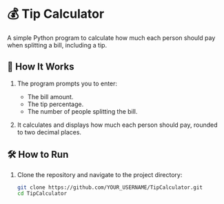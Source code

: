 # 💰 Tip Calculator

A simple Python program to calculate how much each person should pay when splitting a bill, including a tip.

## 🚀 How It Works

1. The program prompts you to enter:
   - The bill amount.
   - The tip percentage.
   - The number of people splitting the bill.
   
2. It calculates and displays how much each person should pay, rounded to two decimal places.

## 🛠 How to Run

1. Clone the repository and navigate to the project directory:
   ```bash
   git clone https://github.com/YOUR_USERNAME/TipCalculator.git
   cd TipCalculator
